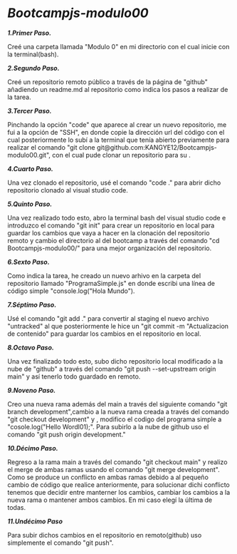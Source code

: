 # ***Bootcampjs-modulo00***
***1.Primer Paso.***
<p>Creé una carpeta llamada "Modulo 0" en mi directorio con el cual inicie con la terminal(bash).<p>

***2.Segundo Paso.***
<p>Creé un repositorio remoto público a través de la página de "github" añadiendo un readme.md al repositorio como indica los pasos a realizar de la tarea.<p>

***3.Tercer Paso.***
<p>Pinchando la opción "code" que aparece al crear un nuevo repositorio, me fui a la opción de "SSH", en donde copie la dirección url del código con el cual posteriormente lo subí a la terminal que tenía abierto previamente para realizar el comando "git clone git@github.com:KANGYE12/Bootcampjs-modulo00.git", con el cual pude clonar un repositorio para su .<p>

***4.Cuarto Paso.***
<p>Una vez clonado el repositorio, usé el comando "code ." para abrir dicho repositorio clonado al visual studio code.<p>

***5.Quinto Paso.***
<p>Una vez realizado todo esto, abro la terminal bash del visual studio code e introduzco el comando "git init" para crear un repositorio en local para guardar los cambios que vaya a hacer en la clonación del repositorio remoto y cambio el directorio al del bootcamp a través del comando "cd Bootcampjs-modulo00/" para una mejor organización del repositorio.<p>

***6.Sexto Paso.***
<p>Como indica la tarea, he creado un nuevo arhivo en la carpeta del repositorio llamado "ProgramaSimple.js" en donde escribi una línea de código simple "console.log("Hola Mundo").<p>

***7.Séptimo Paso.***
<p>Usé el comando "git add ." para convertir al staging el nuevo archivo "untracked" al que posteriormente le hice un "git commit -m "Actualizacion de contenido" para guardar los cambios en el repositorio en local. <p>

***8.Octavo Paso.***
<p>Una vez finalizado todo esto, subo dicho repositorio local modificado a la nube de "github" a través del comando "git push --set-upstream origin main" y así tenerlo todo guardado en remoto.<p>

***9.Noveno Paso.***
<p>Creo una nueva rama además del main a través del siguiente comando "git branch development",cambio a la nueva rama creada a través del comando "git checkout development" y , modifico el codigo del programa simple a "cosole.log("Hello Wordl01);". Para subirlo a la nube de github uso el comando "git push origin development."<p>

***10.Décimo Paso.***
<p>Regreso a la rama main a través del comando "git checkout main" y realizo el merge de ambas ramas usando el comando "git merge development". Como se produce un conflicto en ambas ramas debido a al pequeño cambio de código que realice anteriormente, para solucionar dichi conflicto tenemos que decidir entre manterner los cambios, cambiar los cambios a la nueva rama o mantener ambos cambios. En mi caso elegí la última de todas.<p>

***11.Undécimo Paso***
<p>Para subir dichos cambios en el repositorio en remoto(github) uso simplemente el comando "git push".<p>
